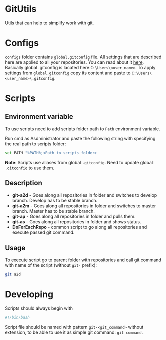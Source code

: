 # GitUtils
Utils that can help to simplify work with git.

# Configs
`configs` folder contains `global.gitconfig` file. All settings that are described here are applied to all your repositories. You can read about it [here](https://git-scm.com/docs/git-config).
Basically global .gitconfig is lacated here:`C:\Users\<user_name>`. 
To apply settings from `global.gitconfig` copy its content and paste to `C:\Users\<user_name>\.gitconfig`.

# Scripts
## Environment variable
To use scripts need to add scripts folder path to `Path` environment variable.

Run cmd as Asdministrator and paste the following string with specifying the real path to scripts folder: 
```bash
set PATH "%PATH%;<Path to scripts folder>
```
**Note**: Scripts use aliases from global `.gitconfig`. Need to update global `.gitconfig` to use them.

## Description
* **git-a2d** - Goes along all repositories in folder and switches to develop branch. Develop has to be stable branch.
* **git-a2m** - Goes along all repositories in folder and switches to master branch. Master has to be stable branch.
* **git-ap** - Goes along all repositories in folder and pulls them.
* **git-as** - Goes along all repositories in folder and shows status.
* **DoForEachRepo** - common script to go along all repositories and execute passed git command. 

## Usage
To execute script go to parent folder with repositories and call git command with name of the script (without `git-` prefix):
```bash
git a2d
```
# Developing
Scripts should always begin with
```bash
#!/bin/bash
```
Script file should be named with pattern `git-<git_command>` without extension, to be able to use it as simple git command: `git command`.
